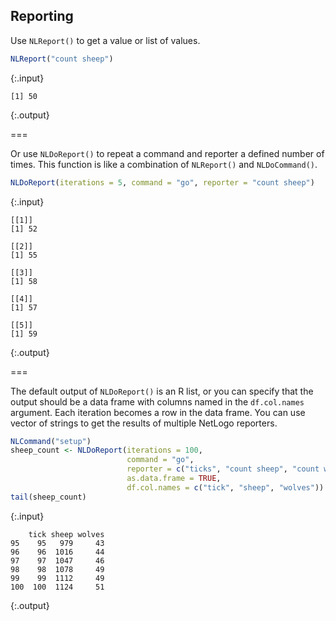 ---
---

## Reporting

Use `NLReport()` to get a value or list of values.


~~~r
NLReport("count sheep")
~~~
{:.input}
~~~
[1] 50
~~~
{:.output}

===

Or use `NLDoReport()` to repeat a command and reporter a defined number of times. This function is like a combination of `NLReport()` and `NLDoCommand()`.


~~~r
NLDoReport(iterations = 5, command = "go", reporter = "count sheep")
~~~
{:.input}
~~~
[[1]]
[1] 52

[[2]]
[1] 55

[[3]]
[1] 58

[[4]]
[1] 57

[[5]]
[1] 59
~~~
{:.output}

===

The default output of `NLDoReport()` is an R list, or you can specify that the output should be a data frame with columns named in the `df.col.names` argument. Each iteration becomes a row in the data frame. You can use vector of strings to get the results of multiple NetLogo reporters. 


~~~r
NLCommand("setup")
sheep_count <- NLDoReport(iterations = 100, 
                          command = "go", 
                          reporter = c("ticks", "count sheep", "count wolves"),
                          as.data.frame = TRUE,
                          df.col.names = c("tick", "sheep", "wolves"))
tail(sheep_count)
~~~
{:.input}
~~~
    tick sheep wolves
95    95   979     43
96    96  1016     44
97    97  1047     46
98    98  1078     49
99    99  1112     49
100  100  1124     51
~~~
{:.output}


